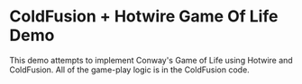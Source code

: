 
# ColdFusion + Hotwire Game Of Life Demo

This demo attempts to implement Conway's Game of Life using Hotwire and ColdFusion. All of the game-play logic is in the ColdFusion code.
